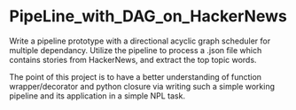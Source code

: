# PipeLine_with_DAG_on_HackerNews
Write a pipeline prototype with a directional acyclic graph scheduler for multiple dependancy.
Utilize the pipeline to process a .json file which contains stories from HackerNews, and extract the top topic words.

The point of this project is to have a better understanding of function wrapper/decorator and python closure via writing such a simple working pipeline and its application in a simple NPL task.

